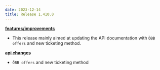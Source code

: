 ```yaml
---
date: 2023-12-14
title: Release 1.410.0
---
```


**<u>features/improvements</u>**

- This release mainly aimed at updating the API documentation with `ÖBB offers` and new ticketing method.

**<u>api changes</u>**

- `ÖBB offers` and new ticketing method
